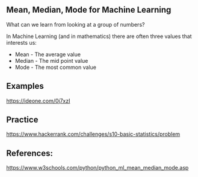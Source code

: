 ## Mean, Median, Mode for Machine Learning

What can we learn from looking at a group of numbers?

In Machine Learning (and in mathematics) there are often three values that interests us:

* Mean - The average value
* Median - The mid point value
* Mode - The most common value

## Examples
https://ideone.com/0j7xzI

## Practice
https://www.hackerrank.com/challenges/s10-basic-statistics/problem

## References:

https://www.w3schools.com/python/python_ml_mean_median_mode.asp
